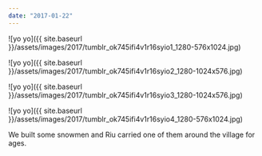 ```yaml
---
date: "2017-01-22"
---
```


![yo yo]({{ site.baseurl }}/assets/images/2017/tumblr_ok745ifi4v1r16syio1_1280-576x1024.jpg)

![yo yo]({{ site.baseurl }}/assets/images/2017/tumblr_ok745ifi4v1r16syio2_1280-1024x576.jpg)

![yo yo]({{ site.baseurl }}/assets/images/2017/tumblr_ok745ifi4v1r16syio3_1280-1024x576.jpg)

![yo yo]({{ site.baseurl }}/assets/images/2017/tumblr_ok745ifi4v1r16syio4_1280-576x1024.jpg)

We built some snowmen and Riu carried one of them around the village for ages.
